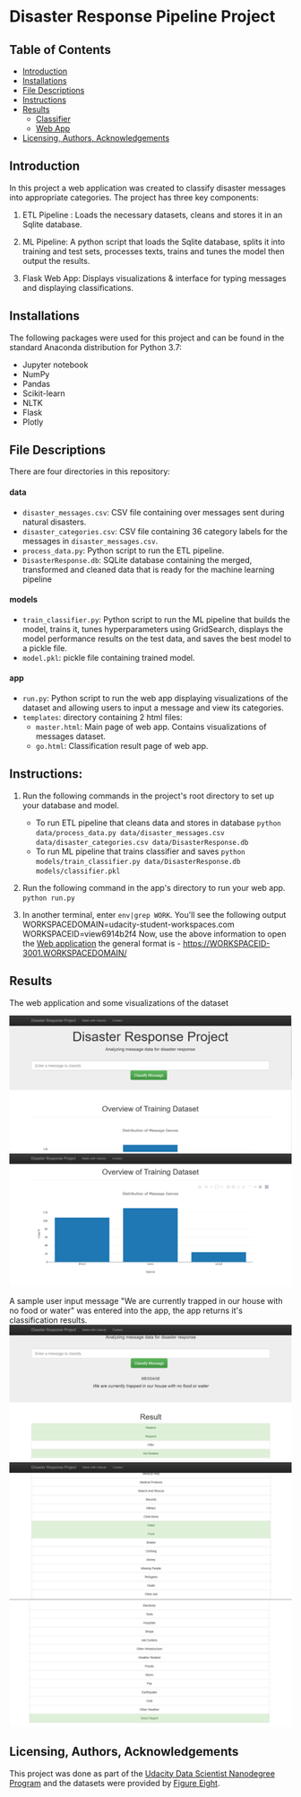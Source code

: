 # Disaster Response Pipeline Project

## Table of Contents
* [Introduction](#introduction)
* [Installations](#installations)
* [File Descriptions](#file-descriptions)
* [Instructions](#instructions)
* [Results](#results)
  - [Classifier](#classifier)
  - [Web App](#web-app)
* [Licensing, Authors, Acknowledgements](#licensing)

## Introduction
In this project a web application was created to classify disaster messages into appropriate categories. The project has three key components:

1) ETL Pipeline : Loads the necessary datasets, cleans and stores it in an Sqlite database.

2) ML Pipeline: A python script that loads the Sqlite database, splits it into training and test sets, processes texts, trains and tunes the model then output the results.

3) Flask Web App: Displays visualizations & interface for typing messages and displaying classifications.

## Installations
The following packages were used for this project and can be found in the standard Anaconda distribution for Python 3.7:
* Jupyter notebook
* NumPy
* Pandas
* Scikit-learn
* NLTK
* Flask
* Plotly

## File Descriptions
There are four directories in this repository:
#### data
* `disaster_messages.csv`: CSV file containing over  messages sent during natural disasters.
* `disaster_categories.csv`: CSV file containing 36 category labels for the messages in `disaster_messages.csv`.
* `process_data.py`: Python script to run the ETL pipeline.  
* `DisasterResponse.db`: SQLite database containing the merged, transformed and cleaned data that is ready for the machine learning pipeline

#### models
* `train_classifier.py`: Python script to run the ML pipeline that builds the model, trains it, tunes hyperparameters using GridSearch, displays the model performance results on the test data, and saves the best model to a pickle file.
* `model.pkl`: pickle file containing trained model.

#### app
* `run.py`: Python script to run the web app displaying visualizations of the dataset and allowing users to input a message and view its categories.
* `templates`: directory containing 2 html files:
  -  `master.html`: Main page of web app. Contains visualizations of messages dataset.
  -  `go.html`: Classification result page of web app.

## Instructions:
1. Run the following commands in the project's root directory to set up your database and model.

    - To run ETL pipeline that cleans data and stores in database
        `python data/process_data.py data/disaster_messages.csv data/disaster_categories.csv data/DisasterResponse.db`
    - To run ML pipeline that trains classifier and saves
        `python models/train_classifier.py data/DisasterResponse.db models/classifier.pkl`

2. Run the following command in the app's directory to run your web app.
    `python run.py`

3. In another terminal, enter  `env|grep WORK`. You'll see the following output WORKSPACEDOMAIN=udacity-student-workspaces.com WORKSPACEID=view6914b2f4 Now, use the above information to open the [Web application](https://view6914b2f4-3001.udacity-student-workspaces.com/)  the general format is -  https://WORKSPACEID-3001.WORKSPACEDOMAIN/

## Results
The web application and some visualizations of the dataset

![](https://github.com/Tamuno-omi/Disaster-Response-Pipeline-WebApp/blob/master/web_app.PNG)
![](https://github.com/Tamuno-omi/Disaster-Response-Pipeline-WebApp/blob/master/web_app_visual.PNG)

A sample user input  message "We are currently trapped in our house with no food or water" was entered into the app, the app returns it's classification results.
![](https://github.com/Tamuno-omi/Disaster-Response-Pipeline-WebApp/blob/master/web_app_msg1.PNG)
![](https://github.com/Tamuno-omi/Disaster-Response-Pipeline-WebApp/blob/master/web_app_msg_2.PNG)
![](https://github.com/Tamuno-omi/Disaster-Response-Pipeline-WebApp/blob/master/web_app_msg3.PNG)

## Licensing, Authors, Acknowledgements

This project was done as part of the [Udacity Data Scientist Nanodegree Program](https://www.udacity.com/course/data-scientist-nanodegree--nd025) and the datasets were provided by [Figure Eight](https://appen.com/resources/datasets/).